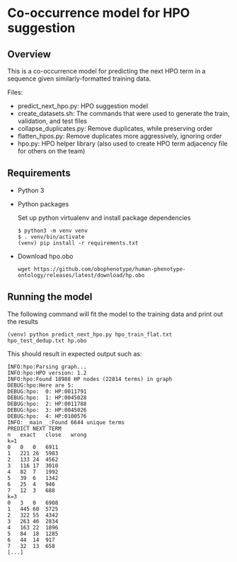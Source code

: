 # Co-occurrence model for HPO suggestion

## Overview

This is a co-occurrence model for predicting the next HPO term in a sequence given similarly-formatted training data.

Files:

* predict_next_hpo.py: HPO suggestion model
* create_datasets.sh: The commands that were used to generate the train, validation, and test files
* collapse_duplicates.py: Remove duplicates, while preserving order
* flatten_hpos.py: Remove duplicates more aggressively, ignoring order
* hpo.py: HPO helper library (also used to create HPO term adjacency file for others on the team)


## Requirements

* Python 3

* Python packages

    Set up python virtualenv and install package dependencies

    ```
    $ python3 -m venv venv
    $ . venv/bin/activate
    (venv) pip install -r requirements.txt
    ```

* Download hpo.obo

    ```
    wget https://github.com/obophenotype/human-phenotype-ontology/releases/latest/download/hp.obo
    ```


## Running the model

The following command will fit the model to the training data and print out the results

```
(venv) python predict_next_hpo.py hpo_train_flat.txt hpo_test_dedup.txt hp.obo
```

This should result in expected output such as:
```
INFO:hpo:Parsing graph...
INFO:hpo:HPO version: 1.2
INFO:hpo:Found 18988 HP nodes (22814 terms) in graph
DEBUG:hpo:Here are 5:
DEBUG:hpo:  0: HP:0011791
DEBUG:hpo:  1: HP:0045028
DEBUG:hpo:  2: HP:0011788
DEBUG:hpo:  3: HP:0045026
DEBUG:hpo:  4: HP:0100576
INFO:__main__:Found 6644 unique terms
PREDICT NEXT TERM
n   exact   close   wrong
k=1
0   0   0   6911
1   221 26  5983
2   133 24  4562
3   116 17  3010
4   82  7   1992
5   39  6   1342
6   25  4   946
7   12  3   688
k=3
0   3   0   6908
1   445 60  5725
2   322 55  4342
3   263 46  2834
4   163 22  1896
5   84  18  1285
6   44  14  917
7   32  13  658
[...]
```

